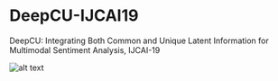 # DeepCU-IJCAI19
DeepCU: Integrating Both Common and Unique Latent Information for Multimodal Sentiment Analysis, IJCAI-19


![alt text](https://github.com/sverma88/DeepCU-IJCAI19/blob/master/figures/DeepCU.jpg)
